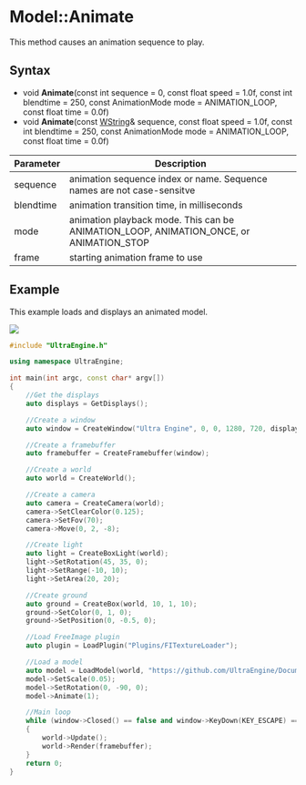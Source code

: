 # Model::Animate

This method causes an animation sequence to play.

## Syntax
* void **Animate**(const int sequence = 0, const float speed = 1.0f, const int blendtime = 250, const AnimationMode mode = ANIMATION_LOOP, const float time = 0.0f)
* void **Animate**(const [WString](WString.md)& sequence, const float speed = 1.0f, const int blendtime = 250, const AnimationMode mode = ANIMATION_LOOP, const float time = 0.0f)

| Parameter | Description |
| ------ | ------ |
| sequence | animation sequence index or name. Sequence names are not case-sensitve |
| blendtime | animation transition time, in milliseconds |
| mode | animation playback mode. This can be ANIMATION_LOOP, ANIMATION_ONCE, or ANIMATION_STOP |
| frame | starting animation frame to use |

## Example

This example loads and displays an animated model.

![](https://raw.githubusercontent.com/UltraEngine/Documentation/master/Images/model_animate.jpg)

```c++
#include "UltraEngine.h"

using namespace UltraEngine;

int main(int argc, const char* argv[])
{
    //Get the displays
    auto displays = GetDisplays();

    //Create a window
    auto window = CreateWindow("Ultra Engine", 0, 0, 1280, 720, displays[0], WINDOW_CENTER | WINDOW_TITLEBAR);

    //Create a framebuffer
    auto framebuffer = CreateFramebuffer(window);

    //Create a world
    auto world = CreateWorld();

    //Create a camera
    auto camera = CreateCamera(world);
    camera->SetClearColor(0.125);
    camera->SetFov(70);
    camera->Move(0, 2, -8);

    //Create light
    auto light = CreateBoxLight(world);
    light->SetRotation(45, 35, 0);
    light->SetRange(-10, 10);
    light->SetArea(20, 20);

    //Create ground
    auto ground = CreateBox(world, 10, 1, 10);
    ground->SetColor(0, 1, 0);
    ground->SetPosition(0, -0.5, 0);

    //Load FreeImage plugin
    auto plugin = LoadPlugin("Plugins/FITextureLoader");

    //Load a model
    auto model = LoadModel(world, "https://github.com/UltraEngine/Documentation/raw/master/Assets/Models/Characters/Fox.glb");
    model->SetScale(0.05);
    model->SetRotation(0, -90, 0);
    model->Animate(1);

    //Main loop
    while (window->Closed() == false and window->KeyDown(KEY_ESCAPE) == false)
    {
        world->Update();
        world->Render(framebuffer);
    }
    return 0;
}
```
